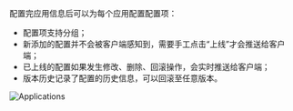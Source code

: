配置完应用信息后可以为每个应用配置配置项：

- 配置项支持分组；
- 新添加的配置并不会被客户端感知到，需要手工点击“上线”才会推送给客户端；
- 已上线的配置如果发生修改、删除、回滚操作，会实时推送给客户端；
- 版本历史记录了配置的历史信息，可以回滚至任意版本。

![Applications](/content/projects/agileconfig/assets/configuration.png)